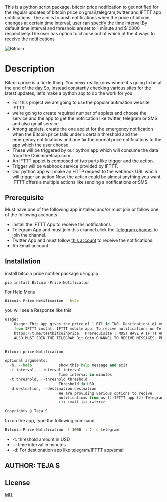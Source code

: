 This is a python script package, bitcoin price notification to get notified for the regular updates of bitcoin price on gmail,telegram,twitter and IFTTT app notifications. The aim is to push notifications when the price of bitcoin changes at certain time interval, user can specify the time interval.By default time interval and threshold are set to 1 minute and $10000 respectively.The user has option to choose out of which of the 4 ways to receive the notifications

![Bitcoin](https://images.unsplash.com/photo-1523759724146-4ce060fff7be?ixlib=rb-1.2.1&ixid=eyJhcHBfaWQiOjEyMDd9&auto=format&fit=crop&w=675&q=80) 

# Description

Bitcoin price is a fickle thing. You never really know where it's going to be at the end of the day.So, instead constantly checking various sites for the latest updates, let's make a python app to do the work for you

* For this project we are going to use the popular autimation website IFTTT.
* we're going to create required number of applets and choose the service and the app to get the notification like twitter, telegram or SMS and also gmail service.
* Among applets, create the one applet for the emergency notification when the Bitcoin price falls under a certain threshold and the emergency notifications and one for the normal price notifications to the app which the user choose.
* These will be triggered by our python app which will consume the data from the Coinmaretcap.com.
* An IFTTT applet is composed of two parts like trigger and the action.
* Trigger will be webhook service provided by IFTTT.
* Our python app will make an HTTP request to the webhook URL whcih will trigger an action.Now, the action could be almost anything you want. IFTTT offers a multiple actions like sending a notifications or SMS.

## Prerequisite

Must have one of the following app installed and/or must join or follow one of the following accounts

* install the IFTTT App to receive the notifications
* Telegram App and must join this channel.click the [Telegram channel](https://t.me/testbitcoinprice) to join the channel.
* Twitter App and must follow [this account](https://twitter.com/tejaspvg) to receive the notifications.
* An Email account

## Installation

install bitcoin price notifier package using pip

```bash
pip install Bitcoin-Price-Notification
```
For Help Menu

```bash
Bitcoin-Price-Notification --help
```

you will see a Response like this

```python
usage: 
    Usage: This app gives the price of 1 BTC in INR. Destination(-d) must be provided. To recive notification
    from IFTTT install IFTTT mobile app. To recive notifications on Telegram install Telegram app and join this channel 
    https://t.me/testbitcoinprice.  Prerequisite : MUST HAVE A IFTTT APP AND TELEGRAM APP INSTALLED TO RECIVE NOTIFICATION 
    ALSO MUST JOIN THE TELEGRAM Bit_Coin CHANNEL TO RECIVE MESSAGES. PRESS Ctrl+C to terminate the app
    

Bitcoin price Notification

optional arguments:
  -h, --help            show this help message and exit
  -i interval, --interval interval
                        Time interval in minutes
  -t threshold, --threshold threshold
                        Threshold in USD
  -d destnation, --destination destnation
                        We are providing various options to recive
                        notifications from us (1)IFTTT app (2) Telegram app
                        (3) Email (4) Twitter

Copyrights @ Teja S
```
to run the app, type the following command

```bash
Bitcoin-Price-Notification -t 1000 -i 2 -d telegram
```
* -t: threshold amount in USD
* -i: time interval in minutes
* -d: For destionation app like telegram/IFTTT app/email

## AUTHOR: TEJA S

## License
[MIT](https://choosealicense.com/licenses/mit/)